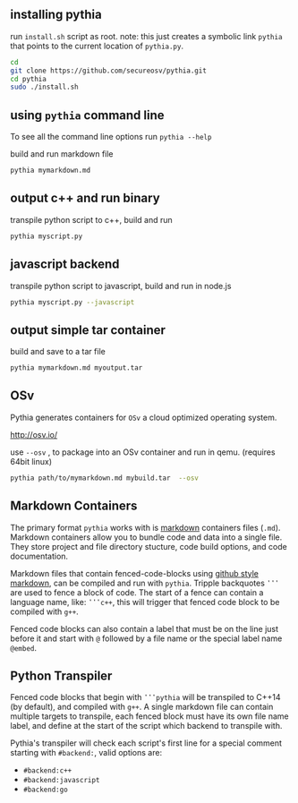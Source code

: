 installing pythia
-----------------

run `install.sh` script as root.
note: this just creates a symbolic link `pythia` that points to the current location of `pythia.py`.


```bash
cd
git clone https://github.com/secureosv/pythia.git
cd pythia
sudo ./install.sh
```


using `pythia` command line
-----------------
To see all the command line options run `pythia --help`

build and run markdown file
```bash
pythia mymarkdown.md
```


output c++ and run binary
-------------------------

transpile python script to c++, build and run
```bash
pythia myscript.py
```

javascript backend
------------------

transpile python script to javascript, build and run in node.js
```bash
pythia myscript.py --javascript
```

output simple tar container
----------------------------

build and save to a tar file
```bash
pythia mymarkdown.md myoutput.tar
```

OSv
------
Pythia generates containers for `OSv` a cloud optimized operating system.

http://osv.io/

use `--osv` , to package into an OSv container and run in qemu.
(requires 64bit linux)
```bash
pythia path/to/mymarkdown.md mybuild.tar  --osv
```

Markdown Containers
-------------------

The primary format `pythia` works with is [markdown](https://guides.github.com/features/mastering-markdown/) containers files (`.md`).
Markdown containers allow you to bundle code and data into a single file.  They store project and file directory stucture,
code build options, and code documentation.

Markdown files that contain fenced-code-blocks using [github style markdown](https://help.github.com/categories/writing-on-github/), can be compiled and run with `pythia`.
Tripple backquotes `ʽʽʽ` are used to fence a block of code.  The start of a fence can contain a language name, like: `ʽʽʽc++`,
this will trigger that fenced code block to be compiled with `g++`.

Fenced code blocks can also contain a label that must be on the line just before it and start with `@` followed by a file name
or the special label name `@embed`.

Python Transpiler
-----------------

Fenced code blocks that begin with `ʽʽʽpythia` will be transpiled to C++14 (by default), and compiled with `g++`.
A single markdown file can contain multiple targets to transpile, each fenced block must have its own file name label,
and define at the start of the script which backend to transpile with.

Pythia's transpiler will check each script's first line for a special comment starting with `#backend:`, valid options are:
* `#backend:c++`
* `#backend:javascript`
* `#backend:go`




